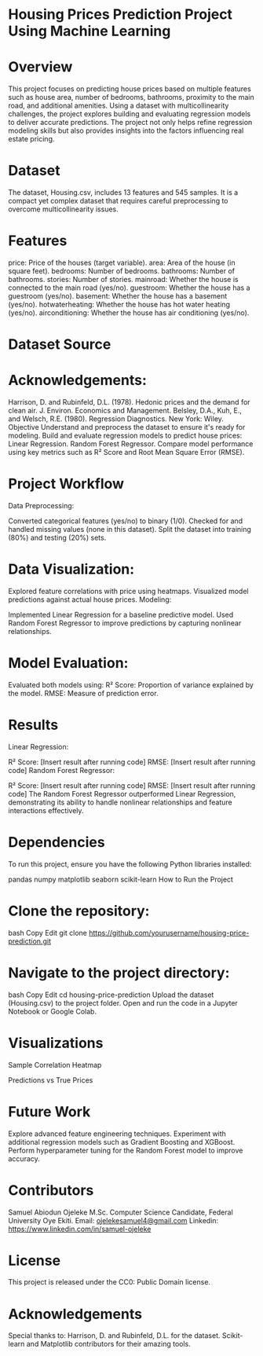 # Housing Prices Prediction Project Using Machine Learning
# Overview
This project focuses on predicting house prices based on multiple features such as house area, number of bedrooms, bathrooms, proximity to the main road, and additional amenities. Using a dataset with multicollinearity challenges, the project explores building and evaluating regression models to deliver accurate predictions. The project not only helps refine regression modeling skills but also provides insights into the factors influencing real estate pricing.

# Dataset
The dataset, Housing.csv, includes 13 features and 545 samples. It is a compact yet complex dataset that requires careful preprocessing to overcome multicollinearity issues.

# Features
price: Price of the houses (target variable).
area: Area of the house (in square feet).
bedrooms: Number of bedrooms.
bathrooms: Number of bathrooms.
stories: Number of stories.
mainroad: Whether the house is connected to the main road (yes/no).
guestroom: Whether the house has a guestroom (yes/no).
basement: Whether the house has a basement (yes/no).
hotwaterheating: Whether the house has hot water heating (yes/no).
airconditioning: Whether the house has air conditioning (yes/no).

# Dataset Source
# Acknowledgements:
Harrison, D. and Rubinfeld, D.L. (1978). Hedonic prices and the demand for clean air. J. Environ. Economics and Management.
Belsley, D.A., Kuh, E., and Welsch, R.E. (1980). Regression Diagnostics. New York: Wiley.
Objective
Understand and preprocess the dataset to ensure it's ready for modeling.
Build and evaluate regression models to predict house prices:
Linear Regression.
Random Forest Regressor.
Compare model performance using key metrics such as R² Score and Root Mean Square Error (RMSE).

# Project Workflow
Data Preprocessing:

Converted categorical features (yes/no) to binary (1/0).
Checked for and handled missing values (none in this dataset).
Split the dataset into training (80%) and testing (20%) sets.

# Data Visualization:

Explored feature correlations with price using heatmaps.
Visualized model predictions against actual house prices.
Modeling:

Implemented Linear Regression for a baseline predictive model.
Used Random Forest Regressor to improve predictions by capturing nonlinear relationships.

# Model Evaluation:

Evaluated both models using:
R² Score: Proportion of variance explained by the model.
RMSE: Measure of prediction error.

# Results
Linear Regression:

R² Score: [Insert result after running code]
RMSE: [Insert result after running code]
Random Forest Regressor:

R² Score: [Insert result after running code]
RMSE: [Insert result after running code]
The Random Forest Regressor outperformed Linear Regression, demonstrating its ability to handle nonlinear relationships and feature interactions effectively.

# Dependencies
To run this project, ensure you have the following Python libraries installed:

pandas
numpy
matplotlib
seaborn
scikit-learn
How to Run the Project

# Clone the repository:
bash
Copy
Edit
git clone https://github.com/yourusername/housing-price-prediction.git

# Navigate to the project directory:
bash
Copy
Edit
cd housing-price-prediction
Upload the dataset (Housing.csv) to the project folder.
Open and run the code in a Jupyter Notebook or Google Colab.

# Visualizations
Sample Correlation Heatmap

Predictions vs True Prices

# Future Work
Explore advanced feature engineering techniques.
Experiment with additional regression models such as Gradient Boosting and XGBoost.
Perform hyperparameter tuning for the Random Forest model to improve accuracy.

# Contributors
Samuel Abiodun Ojeleke
M.Sc. Computer Science Candidate, Federal University Oye Ekiti.
Email: ojelekesamuel4@gmail.com
Linkedin: https://www.linkedin.com/in/samuel-ojeleke

# License
This project is released under the CC0: Public Domain license.

# Acknowledgements
Special thanks to:
Harrison, D. and Rubinfeld, D.L. for the dataset.
Scikit-learn and Matplotlib contributors for their amazing tools.
